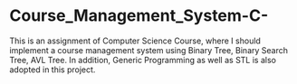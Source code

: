 # Course_Management_System-C-
This is an assignment of Computer Science Course, where I should implement a course management system using Binary Tree, Binary Search Tree, AVL Tree. In addition, Generic Programming as well as STL is also adopted in this project.
